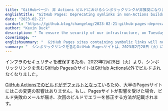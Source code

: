 ```yaml
---
title: "GitHubページ: 非 Actions ビルドにおけるシンボリックリンクが非推奨になりました"
englishtitle: "GitHub Pages: Deprecating symlinks in non-Actions builds"
date: "2023-02-21"
cardurl: "https://github.blog/changelog/2023-02-21-github-pages-deprecating-symlinks-in-non-actions-builds"
author: "Kevin Duck"
description: " To ensure the security of our infrastructure, on Tuesday, February 28th, 2023 GitHub Pages sites that contain symbolic links will no longer build outside of GitHub Actions.  The majority of Pages sites will not be affected by this change since building with GitHub Actions is the default . If any of your Pages sites is affected, you will receive a build failure email with instructions how to fix the error on your next build.  "
coverimage: ""
englishsummary: "  GitHub Pages sites containing symbolic links will no longer build outside of GitHub Actions on Tuesday, February 28th, 2023, but most Pages sites will not be affected by this change."
summary: "  シンボリックリンクを含むGitHub Pagesサイトは、2023年2月28日（火）にGitHub Actionsの外部でビルドできなくなりますが、ほとんどのPagesサイトにはこの変更の影響はありません。"
---
```


<p>インフラのセキュリティを確保するため、2023年2月28日（火）より、シンボリックリンクを含むGitHub PagesのサイトはGitHub Actions以外でビルドされなくなりました。</p>
<p><a href="https://github.blog/2022-08-10-github-pages-now-uses-actions-by-default/">GitHub Actionsでのビルドがデフォルトとなって</a>いるため、大半のPagesサイトにはこの変更の影響はありません。もし、Pagesサイトが影響を受けた場合、ビルド失敗のメールが届き、次回のビルドでエラーを修正する方法が記載されます。</p>


